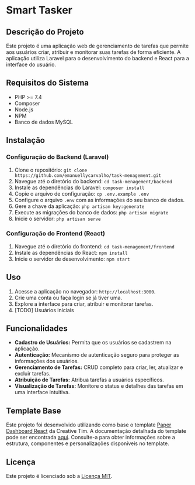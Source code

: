 # Smart Tasker

## Descrição do Projeto
Este projeto é uma aplicação web de gerenciamento de tarefas que permite aos usuários criar, atribuir e monitorar suas tarefas de forma eficiente. A aplicação utiliza Laravel para o desenvolvimento do backend e React para a interface do usuário.

## Requisitos do Sistema
- PHP >= 7.4
- Composer
- Node.js
- NPM
- Banco de dados MySQL

## Instalação

### Configuração do Backend (Laravel)
1. Clone o repositório: `git clone https://github.com/emanuellycarvalho/task-menagement.git`
2. Navegue até o diretório do backend: `cd task-menagement/backend`
3. Instale as dependências do Laravel: `composer install`
4. Copie o arquivo de configuração: `cp .env.example .env`
5. Configure o arquivo `.env` com as informações do seu banco de dados.
6. Gere a chave da aplicação: `php artisan key:generate`
7. Execute as migrações do banco de dados: `php artisan migrate`
8. Inicie o servidor: `php artisan serve`

### Configuração do Frontend (React)
1. Navegue até o diretório do frontend: `cd task-menagement/frontend`
2. Instale as dependências do React: `npm install`
3. Inicie o servidor de desenvolvimento: `npm start`

## Uso
1. Acesse a aplicação no navegador: `http://localhost:3000`.
2. Crie uma conta ou faça login se já tiver uma.
3. Explore a interface para criar, atribuir e monitorar tarefas.
4. [TODO] Usuários iniciais

## Funcionalidades
- **Cadastro de Usuários:** Permita que os usuários se cadastrem na aplicação.
- **Autenticação:** Mecanismo de autenticação seguro para proteger as informações dos usuários.
- **Gerenciamento de Tarefas:** CRUD completo para criar, ler, atualizar e excluir tarefas.
- **Atribuição de Tarefas:** Atribua tarefas a usuários específicos.
- **Visualização de Tarefas:** Monitore o status e detalhes das tarefas em uma interface intuitiva.

## Template Base
Este projeto foi desenvolvido utilizando como base o template [Paper Dashboard React](https://demos.creative-tim.com/paper-dashboard-react/#/documentation/overview) da Creative Tim. A documentação detalhada do template pode ser encontrada [aqui](https://demos.creative-tim.com/paper-dashboard-react/#/documentation/overview). Consulte-a para obter informações sobre a estrutura, componentes e personalizações disponíveis no template.

## Licença
Este projeto é licenciado sob a [Licença MIT](LICENSE).
